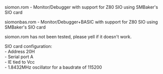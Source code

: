 siomon.rom - Monitor/Debugger with support for Z80 SIO using SMBaker's SIO card
<p>
siomonbas.rom - Monitor/Debugger+BASIC with support for Z80 SIO using SMBaker's SIO card
<p>
siomon.rom has not been tested, please yell if it doesn't work.
<p>
SIO card configuration:
<br>
- Address 20H
<br>- Serial port A
<br>- IE tied to Vcc
<br>- 1.8432MHz oscillator for a baudrate of 115200
